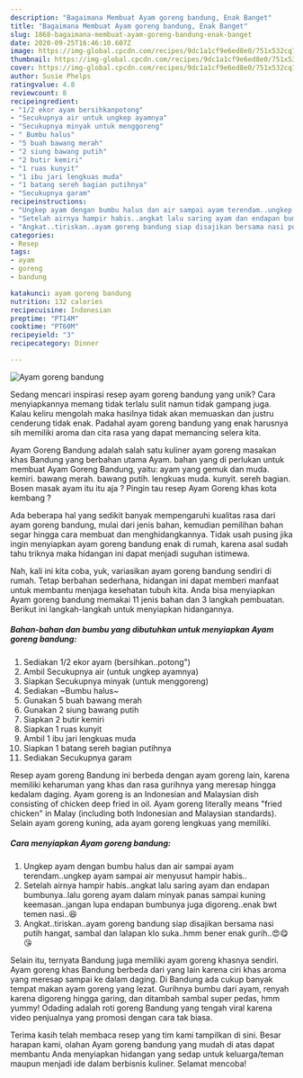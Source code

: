 ```yaml
---
description: "Bagaimana Membuat Ayam goreng bandung, Enak Banget"
title: "Bagaimana Membuat Ayam goreng bandung, Enak Banget"
slug: 1868-bagaimana-membuat-ayam-goreng-bandung-enak-banget
date: 2020-09-25T16:46:10.607Z
image: https://img-global.cpcdn.com/recipes/9dc1a1cf9e6ed8e0/751x532cq70/ayam-goreng-bandung-foto-resep-utama.jpg
thumbnail: https://img-global.cpcdn.com/recipes/9dc1a1cf9e6ed8e0/751x532cq70/ayam-goreng-bandung-foto-resep-utama.jpg
cover: https://img-global.cpcdn.com/recipes/9dc1a1cf9e6ed8e0/751x532cq70/ayam-goreng-bandung-foto-resep-utama.jpg
author: Susie Phelps
ratingvalue: 4.8
reviewcount: 8
recipeingredient:
- "1/2 ekor ayam bersihkanpotong"
- "Secukupnya air untuk ungkep ayamnya"
- "Secukupnya minyak untuk menggoreng"
- " Bumbu halus"
- "5 buah bawang merah"
- "2 siung bawang putih"
- "2 butir kemiri"
- "1 ruas kunyit"
- "1 ibu jari lengkuas muda"
- "1 batang sereh bagian putihnya"
- "Secukupnya garam"
recipeinstructions:
- "Ungkep ayam dengan bumbu halus dan air sampai ayam terendam..ungkep ayam sampai air menyusut hampir habis.."
- "Setelah airnya hampir habis..angkat lalu saring ayam dan endapan bumbunya..lalu goreng ayam dalam minyak panas sampai kuning keemasan..jangan lupa endapan bumbunya juga digoreng..enak bwt temen nasi..😆"
- "Angkat..tiriskan..ayam goreng bandung siap disajikan bersama nasi putih hangat, sambal dan lalapan klo suka..hmm bener enak gurih..😍😋😘"
categories:
- Resep
tags:
- ayam
- goreng
- bandung

katakunci: ayam goreng bandung 
nutrition: 132 calories
recipecuisine: Indonesian
preptime: "PT14M"
cooktime: "PT60M"
recipeyield: "3"
recipecategory: Dinner

---
```



![Ayam goreng bandung](https://img-global.cpcdn.com/recipes/9dc1a1cf9e6ed8e0/751x532cq70/ayam-goreng-bandung-foto-resep-utama.jpg)

Sedang mencari inspirasi resep ayam goreng bandung yang unik? Cara menyiapkannya memang tidak terlalu sulit namun tidak gampang juga. Kalau keliru mengolah maka hasilnya tidak akan memuaskan dan justru cenderung tidak enak. Padahal ayam goreng bandung yang enak harusnya sih memiliki aroma dan cita rasa yang dapat memancing selera kita.

Ayam Goreng Bandung adalah salah satu kuliner ayam goreng masakan khas Bandung yang berbahan utama Ayam. bahan yang di perlukan untuk membuat Ayam Goreng Bandung, yaitu: ayam yang gemuk dan muda. kemiri. bawang merah. bawang putih. lengkuas muda. kunyit. sereh bagian. Bosen masak ayam itu itu aja ? Pingin tau resep Ayam Goreng khas kota kembang ?

Ada beberapa hal yang sedikit banyak mempengaruhi kualitas rasa dari ayam goreng bandung, mulai dari jenis bahan, kemudian pemilihan bahan segar hingga cara membuat dan menghidangkannya. Tidak usah pusing jika ingin menyiapkan ayam goreng bandung enak di rumah, karena asal sudah tahu triknya maka hidangan ini dapat menjadi suguhan istimewa.


Nah, kali ini kita coba, yuk, variasikan ayam goreng bandung sendiri di rumah. Tetap berbahan sederhana, hidangan ini dapat memberi manfaat untuk membantu menjaga kesehatan tubuh kita. Anda bisa menyiapkan Ayam goreng bandung memakai 11 jenis bahan dan 3 langkah pembuatan. Berikut ini langkah-langkah untuk menyiapkan hidangannya.

<!--inarticleads1-->

##### Bahan-bahan dan bumbu yang dibutuhkan untuk menyiapkan Ayam goreng bandung:

1. Sediakan 1/2 ekor ayam (bersihkan..potong&#34;)
1. Ambil Secukupnya air (untuk ungkep ayamnya)
1. Siapkan Secukupnya minyak (untuk menggoreng)
1. Sediakan  ~Bumbu halus~
1. Gunakan 5 buah bawang merah
1. Gunakan 2 siung bawang putih
1. Siapkan 2 butir kemiri
1. Siapkan 1 ruas kunyit
1. Ambil 1 ibu jari lengkuas muda
1. Siapkan 1 batang sereh bagian putihnya
1. Sediakan Secukupnya garam


Resep ayam goreng Bandung ini berbeda dengan ayam goreng lain, karena memiliki keharuman yang khas dan rasa gurihnya yang meresap hingga kedalam daging. Ayam goreng is an Indonesian and Malaysian dish consisting of chicken deep fried in oil. Ayam goreng literally means &#34;fried chicken&#34; in Malay (including both Indonesian and Malaysian standards). Selain ayam goreng kuning, ada ayam goreng lengkuas yang memiliki. 

<!--inarticleads2-->

##### Cara menyiapkan Ayam goreng bandung:

1. Ungkep ayam dengan bumbu halus dan air sampai ayam terendam..ungkep ayam sampai air menyusut hampir habis..
1. Setelah airnya hampir habis..angkat lalu saring ayam dan endapan bumbunya..lalu goreng ayam dalam minyak panas sampai kuning keemasan..jangan lupa endapan bumbunya juga digoreng..enak bwt temen nasi..😆
1. Angkat..tiriskan..ayam goreng bandung siap disajikan bersama nasi putih hangat, sambal dan lalapan klo suka..hmm bener enak gurih..😍😋😘


Selain itu, ternyata Bandung juga memiliki ayam goreng khasnya sendiri. Ayam goreng khas Bandung berbeda dari yang lain karena ciri khas aroma yang meresap sampai ke dalam daging. Di Bandung ada cukup banyak tempat makan ayam goreng yang lezat. Gurihnya bumbu dari ayam, renyah karena digoreng hingga garing, dan ditambah sambal super pedas, hmm yummy! Odading adalah roti goreng Bandung yang tengah viral karena video penjualnya yang promosi dengan cara tak biasa. 

Terima kasih telah membaca resep yang tim kami tampilkan di sini. Besar harapan kami, olahan Ayam goreng bandung yang mudah di atas dapat membantu Anda menyiapkan hidangan yang sedap untuk keluarga/teman maupun menjadi ide dalam berbisnis kuliner. Selamat mencoba!
